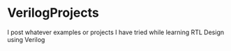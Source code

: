 # VerilogProjects
I post whatever examples or projects I have tried while learning RTL Design using Verilog
